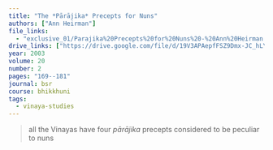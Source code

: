 ```yaml
---
title: "The *Pārājika* Precepts for Nuns"
authors: ["Ann Heirman"]
file_links:
  - "exclusive_01/Parajika%20Precepts%20for%20Nuns%20-%20Ann%20Heirman.pdf"
drive_links: ["https://drive.google.com/file/d/19V3APAepfFSZ9Dmx-JC_hLYStxSB-Y5j/view?usp=drivesdk"]
year: 2003
volume: 20
number: 2
pages: "169--181"
journal: bsr
course: bhikkhuni
tags:
  - vinaya-studies
---
```


> all the Vinayas have four *pārājika* precepts considered to be peculiar to nuns

